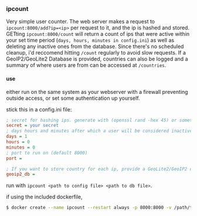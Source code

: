 ### ipcount

Very simple user counter. The web server makes a request to `ipcount:8000/add?ip=<ip>` per request to it, and the ip is hashed and stored. GETting `ipcount:8000/count` will return a count of ips that were active within your set time period (`days, hours, minutes in config.ini`) as well as deleting any inactive ones from the database. Since there's no scheduled cleanup, i'd reccomend hitting `/count` regularly to avoid slow requests. If a GeoIP2/GeoLite2 Database is provided, countries can also be logged and a summary of where users are from can be accessed at `/countries`.

#### use

either run on the same system as your webserver with a firewall preventing outside access, or set some authentication up yourself.

stick this in a config.ini file:
```ini
; secret for hashing ips. generate with (openssl rand -hex 45) or something similar. If this changes, you're database might briefly have duplicate entries.
secret = your secret
; days hours and minutes after which a user will be considered inactive. Large time periods will result in a larger db and slower /count requests.
days = 1
hours = 0
minutes = 0
; port to run on (default 8000)
port = 

; If you want to store country for each ip, provide a GeoLite2/GeoIP2 database file path here.
geoip2_db = 
```

run with `ipcount <path to config file> <path to db file>`.

if using the included dockerfile,

```sh
$ docker create --name ipcount --restart always -p 8000:8000 -v /path/to/config.ini:/config.ini:ro -v /path/to/data:/data ipcount
```

